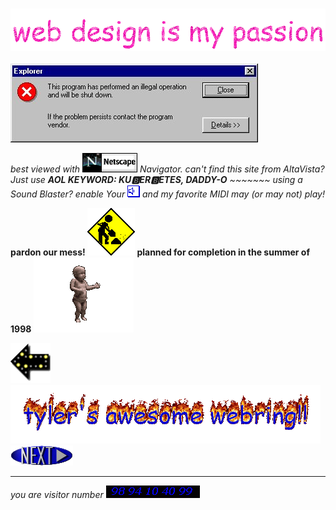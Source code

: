 ### [![Header](header.gif)](https://github.com/tylerjl)

[![Illegal Operation](illegal.jpg)](http://bash.org/)

*best viewed with [![Netscape](netscape.gif)](https://isp.netscape.com/) Navigator. can't find this site from AltaVista? Just use __AOL KEYWORD: KU🅱ER🅱ETES, DADDY-O__ ~~~~~~~ using a Sound Blaster? enable Your [![sound](sound.gif)](https://www.youtube.com/watch?v=djV11Xbc914) and my favorite MIDI may (or may not) play!*

__pardon our mess! [![Under Construction](construction.gif)](https://lmgtfy.app/?q=how+to+download+the+internet+for+free+on+windows+95) planned for completion in the summer of 1998__ [![Baby](baby.gif)](https://www.youtube.com/watch?v=ygI-2F8ApUM)

[![Previous](previousimage.gif)](https://www.youtube.com/watch?v=B-N1yJyrQRY) [![Webring](webring.gif)](https://www.spacejam.com/) [![Next](nextimage.gif)](https://www.ebaumsworld.com/)

---

*you are visitor number [![Visitor](visitor.gif)](#)*
